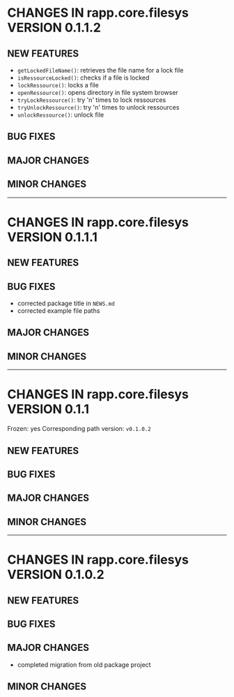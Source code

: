 # CHANGES IN rapp.core.filesys VERSION 0.1.1.2

## NEW FEATURES

- `getLockedFileName()`: retrieves the file name for a lock file
- `isRessourceLocked()`: checks if a file is locked
- `lockRessource()`: locks a file
- `openRessource()`: opens directory in file system browser
- `tryLockRessource()`: try 'n' times to lock ressources
- `tryUnlockRessource()`: try 'n' times to unlock ressources
- `unlockRessource()`: unlock file

## BUG FIXES

## MAJOR CHANGES

## MINOR CHANGES

-----

# CHANGES IN rapp.core.filesys VERSION 0.1.1.1

## NEW FEATURES

## BUG FIXES

- corrected package title in `NEWS.md`
- corrected example file paths

## MAJOR CHANGES

## MINOR CHANGES

-----

# CHANGES IN rapp.core.filesys VERSION 0.1.1

Frozen: yes
Corresponding path version: `v0.1.0.2`

## NEW FEATURES

## BUG FIXES

## MAJOR CHANGES

## MINOR CHANGES

-----

# CHANGES IN rapp.core.filesys VERSION 0.1.0.2

## NEW FEATURES

## BUG FIXES

## MAJOR CHANGES

- completed migration from old package project

## MINOR CHANGES
